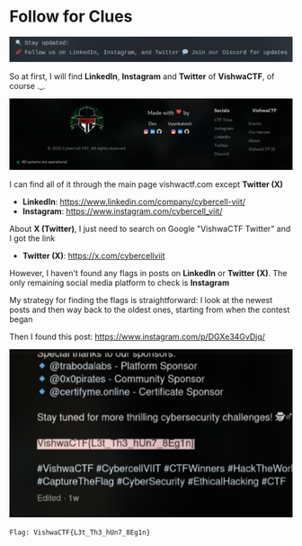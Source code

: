 # Follow for Clues

![follownotfollow](img/follow-the-clues.png)

So at first, I will find **LinkedIn**, **Instagram** and **Twitter** of **VishwaCTF**, of course ._.

![found](img/follow-the-clues-social-media.png)

I can find all of it through the main page vishwactf.com except **Twitter (X)**
- **LinkedIn**: https://www.linkedin.com/company/cybercell-viit/
- **Instagram**: https://www.instagram.com/cybercell_viit/

About **X (Twitter)**, I just need to search on Google "VishwaCTF Twitter" and I got the link
- **Twitter (X)**: https://x.com/cybercellviit

However, I haven't found any flags in posts on **LinkedIn** or **Twitter (X)**. The only remaining social media platform to check is **Instagram**

My strategy for finding the flags is straightforward: I look at the newest posts and then way back to the oldest ones, starting from when the contest began

Then I found this post: https://www.instagram.com/p/DGXe34GvDjq/

![flag](img/follow-the-clues-flag.png)

`Flag: VishwaCTF{L3t_Th3_hUn7_8Eg1n}`

